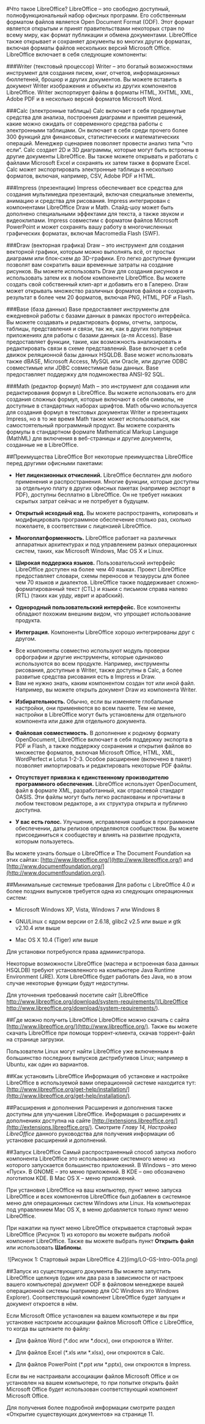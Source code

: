 #Что такое LibreOffice?
LibreOffice – это свободно доступный, полнофункциональный набор офисных программ. Его собственным форматом файлов является Open Document Format (ODF). Этот формат является открытым и принят правительствами некоторых стран по всему миру, как формат публикации и обмена документами. LibreOffice также открывает и сохраняет документы во многих других форматах, включая форматы файлов нескольких версий Microsoft Office.
LibreOffice включает в себя следующие компоненты:

###Writer (текстовый процессор)
Writer – это богатый возможностями инструмент для создания писем, книг, отчетов, информационных бюллетеней, брошюр и других документов. Вы можете вставить в документ Writer изображения и объекты из других компонентов LibreOffice. Writer экспортирует файлы в форматы HTML, XHTML, XML, Adobe PDF и в несколько версий  форматов Microsoft Word.

###Calc (электронные таблицы)
Calc включает в себя продвинутые средства для анализа, построения диаграмм и принятия решений, какие можно ожидать от современного средства работы с электронными таблицами. Он включает в себя среди прочего более 300 функций для финансовых, статистических и математических операций. Менеджер сценариев позволяет провести анализ типа “что если”. Calc создает 2D и 3D диаграммы, которые могут быть встроены в другие документы LibreOffice. Вы также можете открывать и работать с файлами Microsoft Excel и сохранять их затем также в формате Excel. Calc может экспортировать электронные таблицы в несколько форматов, включая, например, CSV, Adobe PDF и HTML.

###Impress (презентации)
Impress обеспечивает все средства для создания мультимедиа презентаций, включая специальные элементы, анимацию и средства для рисования. Impress интегрирован с компонентами LibreOffice Draw и Math. Слайд-шоу может быть дополнено специальными эффектами для текста, а также звуком и видеоклипами. Impress совместим с форматом файлов Microsoft PowerPoint и может сохранять вашу работу в многочисленных графических форматах, включая Macromedia Flash (SWF).

###Draw (векторная графика)
Draw – это инструмент для создания векторной графики, которым можно выполнять всё, от простых диаграмм или блок-схем до 3D-графики. Его легко доступные функции позволят вам сократить ваши временные затраты на создание рисунков. Вы можете использовать Draw для создания рисунков и использовать затем их в любом компоненте LibreOffice. Вы можете создать свой собственный клип-арт и добавить его в Галерею. Draw может открывать множество различных форматов файлов и сохранять результат в более чем 20 форматов, включая PNG, HTML, PDF и Flash.

###Base (база данных)
Base предоставляет инструменты для ежедневной работы с базами данных в рамках простого интерфейса. Вы можете создавать и редактировать формы, отчеты, запросы, таблицы, представления и связи, так же, как в других популярных приложениях для работы с базами данных (а-ля Access). Base предоставляет функции, такие, как возможность анализировать и редактировать связи в схеме представлений. Base включает в себя движок реляционной базы данных HSQLDB. Base может использовать также dBASE, Microsoft Access, MySQL или Oracle, или другие ODBC совместимые или JDBC совместимые базы данных. Base предоставляет поддержку для подмножества ANSI-92 SQL.

###Math (редактор формул)
Math – это инструмент для создания или редактирования формул в LibreOffice. Вы можете использовать его для создания сложных формул, которые включают в себя символы, не доступные в стандартных наборах шрифтов. Math обычно используется для создания формул в текстовых документах Writer и презентациях Impress, но в то же время Math также может использоваться, как самостоятельный программный продукт. Вы можете сохранять формулы в стандартном формате Mathematical Markup Language (MathML) для включения в веб-страницы и другие документы, созданные не в LibreOffice.

##Преимущества LibreOffice
Вот некоторые преимущества  LibreOffice перед другими офисными пакетами:

* **Нет лицензионных отчислений.** LibreOffice бесплатен для любого применения и распространения. Многие функции, которые доступны за отдельную плату в других офисных пакетах (например экспорт в PDF), доступны бесплатно в LibreOffice. Он не требует никаких скрытых затрат сейчас и не потребует в будущем.

* **Открытый исходный код.** Вы можете распространять, копировать и модифицировать программное обеспечение столько раз, сколько пожелаете, в соответствии с лицензией LibreOffice.

* **Многоплатформенность.** LibreOffice работает на различных аппаратных архитектурах и под управлением разных операционных систем, таких, как Microsoft Windows, Mac OS X и Linux.

* **Широкая поддержка языков.** Пользовательский интерфейс LibreOffice доступен на более чем 40 языках. Проект LibreOffice предоставляет словари, схемы переносов и тезаурусы для более чем 70 языков и диалектов. LibreOffice также поддерживает  сложно-форматированный текст (CTL) и языки с письмом справа налево (RTL) (таких как урду, иврит и арабский).

* **Однородный пользовательский интерфейс.** Все компоненты обладают похожим внешним видом, что упрощает использование продукта.

* **Интеграция.** Компоненты LibreOffice хорошо интегрированы друг с другом.
<ul>
<li>Все компоненты совместно используют модуль проверки орфографии и другие инструменты, которые одинаково используются во всем продукте. Например, инструменты рисования, доступные в Writer, также доступны в Calc, а более развитые средства рисования есть в  Impress и Draw.</li>
<li>Вам не нужно знать, каким компонентом создан тот или иной файл. Например, вы можете открыть документ Draw из компонента Writer.</li>
</ul>

* **Избирательность.** Обычно, если вы изменяете глобальные настройки, они применяются во всем пакете. Тем не менее, настройки в LibreOffice могут быть установлены для отдельного компонента или даже для отдельного документа.
 
* **Файловая совместимость.** В дополнение к родному формату OpenDocument, LibreOffice включает в себя поддержку экспорта в PDF и Flash, а также поддержку сохранения и открытия файлов во множестве форматов, включая Microsoft Office, HTML, XML, WordPerfect и Lotus 1-2-3. Особое расширение (включено в пакет) позволяет импортировать и редактировать некоторые PDF файлы.
 
* **Отсутствует привязка к единственному производителю программного обеспечения.** LibreOffice использует OpenDocument, файл в формате XML, разработанный, как отраслевой стандарт OASIS. Эти файлы могут быть легко распакованы и прочитаны в любом текстовом редакторе, а их структура открыта и публично доступна.
 
* **У вас есть голос.** Улучшения, исправления ошибок в программном обеспечении, даты релизов определяются сообществом. Вы можете присоединиться к сообществу и влиять на развитие продукта, которым пользуетесь.

Вы можете узнать больше о LibreOffice и The Document Foundation на этих сайтах: [http://www.libreoffice.org/](http://www.libreoffice.org/) and [http://www.documentfoundation.org/](http://www.documentfoundation.org/).

##Минимальные системные требования
Для работы с LibreOffice 4.0 и более поздних выпусков требуется одна из следующих операционных систем:

* Microsoft Windows XP, Vista, Windows 7 или Windows 8

* GNU/Linux с ядром версии от 2.6.18, glibc2 v2.5 или выше и gtk v2.10.4 или выше

* Mac OS X 10.4 (Tiger) или выше

Для установки потребуются права администратора.

Некоторые возможности LibreOffice (мастера и встроенная база данных HSQLDB) требуют установленного на компьютере Java Runtime Environment (JRE). Хотя LibreOffice будет работать без Java, но в этом случае некоторые функции будут недоступны.

Для уточнения требований посетите сайт [LibreOffice http://www.libreoffice.org/download/system-requirements/](LibreOffice http://www.libreoffice.org/download/system-requirements/).

##Где можно получить LibreOffice
LibreOffice можно скачать с сайта [http://www.libreoffice.org/](http://www.libreoffice.org/). Также вы можете скачать LibreOffice при помощи торрент-клиента, скачав торрент-файл на странице загрузки.

Пользователи Linux могут найти LibreOffice уже включенным в большинство последних выпусков дистрибутивов Linux; например в Ubuntu, как один из вариантов.

##Как установить LibreOffice
Информация об установке и настройке LibreOffice в используемой вами операционной системе находится тут: [http://www.libreoffice.org/get-help/installation/](http://www.libreoffice.org/get-help/installation/).

##Расширения и дополнения
Расширения и дополнения также доступны для улучшения LibreOffice. Информация о расширениях и дополнениях доступна на сайте [http://extensions.libreoffice.org/](http://extensions.libreoffice.org/). Смотрите *Главу 14, Настройка LibreOffice* данного руководства для получения информации об установке расширений и дополнений.

##Запуск LibreOffice
Самый распространенный способ запуска любого компонента LibreOffice это использование системного меню из которого запускается большинство приложений. В Windows –  это меню «Пуск». В GNOME – это меню приложений. В KDE – оно обозначено логотипом KDE. В Mac OS X – меню приложений.

При установке LibreOffice на ваш компьютер, пункт меню запуска LibreOffice и всех компонентов LibreOffice был добавлен в системное меню для операционных систем Windows или Linux. На компьютерах под управлением Mac OS X, в меню добавляется только пункт меню LibreOffice.

При нажатии на пункт меню LibreOffice открывается стартовый экран LibreOffice (Рисунок 1) из которого вы можете выбрать любой компонент LibreOffice. Также вы можете выбрать пункт **Открыть файл** или использовать **Шаблоны**.

<center>![Рисунок 1: Стартовый экран LibreOffice 4.2](img/LO-GS-Intro-001a.png)</center>


##Запуск из существующего документа
Вы можете запустить LibreOffice щелкнув (один или два раза в зависимости от настроек вашего компьютера) документ ODF в файловом менеджере вашей операционной системы (например для ОС Windows это Windows Explorer). Соответствующий компонент LibreOffice будет запущен и документ откроется в нём.

Если Microsoft Office установлен на вашем компьютере и вы при установке настроили ассоциации файлов Microsoft Office с LibreOffice, то когда вы щелкаете по файлу:

* Для файлов Word (*.doc или *.docx), они откроются в Writer.

* Для файлов Excel (*.xls или *.xlsx), они откроются в Calc.

* Для файлов PowerPoint (*.ppt или *.pptx), они откроются в Impress.

Если вы не настраивали ассоциации файлов Microsoft Office и он установлен на вашем компьютере, то при попытке открыть файл Microsoft Office будет использован соответствующий компонент Microsoft Office.

Для получения более подробной информации смотрите раздел &laquo;Открытие существующих документов&raquo; на странице 11.